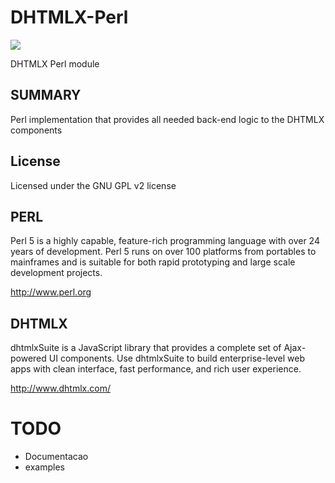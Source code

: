 DHTMLX-Perl
===========

<img src="https://raw.github.com/web2solutions/DHTMLX-Perl/master/assets/dhx_perl.jpg">

DHTMLX Perl module


SUMMARY
-------

Perl implementation that provides all needed back-end logic to the DHTMLX components


License
-------

Licensed under the GNU GPL v2 license


PERL
----

Perl 5 is a highly capable, feature-rich programming language with over 24 years of development. 
Perl 5 runs on over 100 platforms from portables to mainframes and is suitable for both rapid prototyping and large scale development projects.

http://www.perl.org


DHTMLX
------

dhtmlxSuite is a JavaScript library that provides a complete set of Ajax- powered UI components. 
Use dhtmlxSuite to build enterprise-level web apps with clean interface, fast performance, and rich user experience.

http://www.dhtmlx.com/


# TODO
- Documentacao
- examples